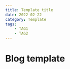 ```yaml
---
title: Template title
date: 2022-02-22
category: Template
tags:
    - TAG1
    - TAG2
---
```




# Blog template